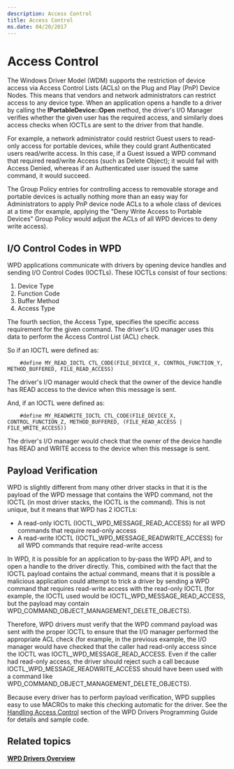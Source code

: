 ```yaml
---
description: Access Control
title: Access Control
ms.date: 04/20/2017
---
```


# Access Control


The Windows Driver Model (WDM) supports the restriction of device access via Access Control Lists (ACLs) on the Plug and Play (PnP) Device Nodes. This means that vendors and network administrators can restrict access to any device type. When an application opens a handle to a driver by calling the **IPortableDevice::Open** method, the driver's I/O Manager verifies whether the given user has the required access, and similarly does access checks when IOCTLs are sent to the driver from that handle.

For example, a network administrator could restrict Guest users to read-only access for portable devices, while they could grant Authenticated users read/write access. In this case, if a Guest issued a WPD command that required read/write Access (such as Delete Object); it would fail with Access Denied, whereas if an Authenticated user issued the same command, it would succeed.

The Group Policy entries for controlling access to removable storage and portable devices is actually nothing more than an easy way for Administrators to apply PnP device node ACLs to a whole class of devices at a time (for example, applying the "Deny Write Access to Portable Devices" Group Policy would adjust the ACLs of all WPD devices to deny write access).

## <span id="I_O_Control_Codes_in_WPD"></span><span id="i_o_control_codes_in_wpd"></span><span id="I_O_CONTROL_CODES_IN_WPD"></span>I/O Control Codes in WPD


WPD applications communicate with drivers by opening device handles and sending I/O Control Codes (IOCTLs). These IOCTLs consist of four sections:

1.  Device Type
2.  Function Code
3.  Buffer Method
4.  Access Type

The fourth section, the Access Type, specifies the specific access requirement for the given command. The driver's I/O manager uses this data to perform the Access Control List (ACL) check.

So if an IOCTL were defined as:

```ManagedCPlusPlus
    #define MY_READ_IOCTL CTL_CODE(FILE_DEVICE_X, CONTROL_FUNCTION_Y, METHOD_BUFFERED, FILE_READ_ACCESS)
```

The driver's I/O manager would check that the owner of the device handle has READ access to the device when this message is sent.

And, if an IOCTL were defined as:

```ManagedCPlusPlus
    #define MY_READWRITE_IOCTL CTL_CODE(FILE_DEVICE_X, CONTROL_FUNCTION_Z, METHOD_BUFFERED, (FILE_READ_ACCESS | FILE_WRITE_ACCESS))
```

The driver's I/O manager would check that the owner of the device handle has READ and WRITE access to the device when this message is sent.

## <span id="Payload_Verification"></span><span id="payload_verification"></span><span id="PAYLOAD_VERIFICATION"></span>Payload Verification


WPD is slightly different from many other driver stacks in that it is the payload of the WPD message that contains the WPD command, not the IOCTL (in most driver stacks, the IOCTL is the command). This is not unique, but it means that WPD has 2 IOCTLs:

-   A read-only IOCTL (IOCTL\_WPD\_MESSAGE\_READ\_ACCESS) for all WPD commands that require read-only access
-   A read-write IOCTL (IOCTL\_WPD\_MESSAGE\_READWRITE\_ACCESS) for all WPD commands that require read-write access

In WPD, it is possible for an application to by-pass the WPD API, and to open a handle to the driver directly. This, combined with the fact that the IOCTL payload contains the actual command, means that it is possible a malicious application could attempt to trick a driver by sending a WPD command that requires read-write access with the read-only IOCTL (for example, the IOCTL used would be IOCTL\_WPD\_MESSAGE\_READ\_ACCESS, but the payload may contain WPD\_COMMAND\_OBJECT\_MANAGEMENT\_DELETE\_OBJECTS).

Therefore, WPD drivers must verify that the WPD command payload was sent with the proper IOCTL to ensure that the I/O manager performed the appropriate ACL check (for example, in the previous example, the I/O manager would have checked that the caller had read-only access since the IOCTL was IOCTL\_WPD\_MESSAGE\_READ\_ACCESS. Even if the caller had read-only access, the driver should reject such a call because IOCTL\_WPD\_MESSAGE\_READWRITE\_ACCESS should have been used with a command like WPD\_COMMAND\_OBJECT\_MANAGEMENT\_DELETE\_OBJECTS).

Because every driver has to perform payload verification, WPD supplies easy to use MACROs to make this checking automatic for the driver. See the [Handling Access Control](handling-access-control.md) section of the WPD Drivers Programming Guide for details and sample code.

## <span id="related_topics"></span>Related topics


[**WPD Drivers Overview**](wpd-drivers-overview.md)

 

 





